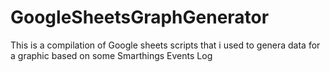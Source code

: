 # GoogleSheetsGraphGenerator
This is a compilation of Google sheets scripts that i used to genera data for a graphic based on some Smarthings Events Log
